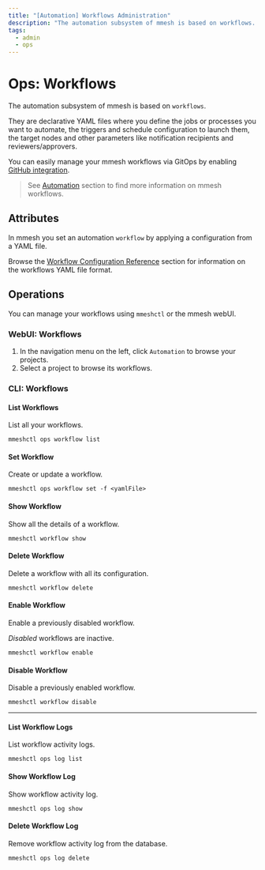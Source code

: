 ```yaml
---
title: "[Automation] Workflows Administration"
description: "The automation subsystem of mmesh is based on workflows. They are configured using YAML files to define the jobs you want to automate."
tags:
  - admin
  - ops
---
```


# Ops: Workflows

The automation subsystem of mmesh is based on `workflows`.

They are declarative YAML files where you define the jobs or processes you want to automate, the triggers and schedule configuration to launch them, the target nodes and other parameters like notification recipients and reviewers/approvers.

You can easily manage your mmesh workflows via GitOps by enabling [GitHub integration](/docs/platform/administration/account/#gitops).

> See [Automation](/docs/platform/automation/workflows/) section to find more information on mmesh workflows.

## Attributes

In mmesh you set an automation `workflow` by applying a configuration from a YAML file.

Browse the [Workflow Configuration Reference](/docs/platform/reference/workflow.yml/) section for information on the workflows YAML file format.

## Operations

You can manage your workflows using `mmeshctl` or the mmesh webUI.

### WebUI: Workflows

1. In the navigation menu on the left, click `Automation` to browse your projects.
2. Select a project to browse its workflows.

### CLI: Workflows

#### List Workflows

List all your workflows.

```shell
mmeshctl ops workflow list
```

#### Set Workflow

Create or update a workflow.

```shell
mmeshctl ops workflow set -f <yamlFile>
```

#### Show Workflow

Show all the details of a workflow.

```shell
mmeshctl workflow show
```

#### Delete Workflow

Delete a workflow with all its configuration.

```shell
mmeshctl workflow delete
```

#### Enable Workflow

Enable a previously disabled workflow.

*Disabled* workflows are inactive.

```shell
mmeshctl workflow enable
```

#### Disable Workflow

Disable a previously enabled workflow.

```shell
mmeshctl workflow disable
```

***

#### List Workflow Logs

List workflow activity logs.

```shell
mmeshctl ops log list
```

#### Show Workflow Log

Show workflow activity log.

```shell
mmeshctl ops log show
```

#### Delete Workflow Log

Remove workflow activity log from the database.

```shell
mmeshctl ops log delete
```
